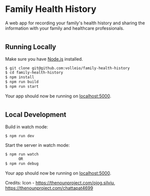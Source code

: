 # Family Health History

A web app for recording your family's health history and sharing the information with your family and healthcare professionals.

#
## Running Locally

Make sure you have [Node.js](http://nodejs.org/) installed.

```sh
$ git clone git@github.com:volleio/family-health-history
$ cd family-health-history
$ npm install
$ npm run build
$ npm run start
```

Your app should now be running on [localhost:5000](http://localhost:5000/).


#
## Local Development
Build in watch mode:
```sh
$ npm run dev
```

Start the server in watch mode:
```sh
$ npm run watch
      OR 
$ npm run debug
```

Your app should now be running on [localhost:5000](http://localhost:5000/).






Credits: 
Icon - https://thenounproject.com/ojog.silviu, https://thenounproject.com/chattapat4699 